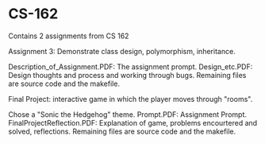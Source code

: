 # CS-162
Contains 2 assignments from CS 162

Assignment 3: Demonstrate class design, polymorphism, inheritance. 

Description_of_Assignment.PDF: The assignment prompt. 
Design_etc.PDF: Design thoughts and process and working through bugs. 
Remaining files are source code and the makefile. 

Final Project: interactive game in which the player moves through "rooms". 

Chose a "Sonic the Hedgehog" theme. 
Prompt.PDF: Assignment Prompt. 
FinalProjectReflection.PDF: Explanation of game, problems encourtered and solved, reflections. 
Remaining files are source code and the makefile. 

